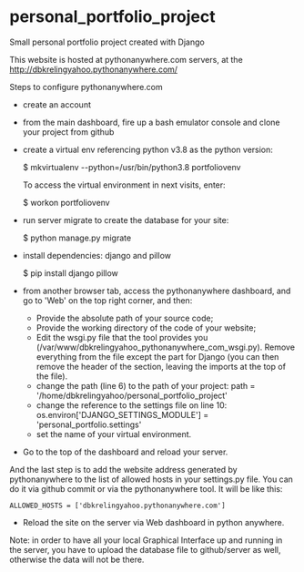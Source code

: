 # personal_portfolio_project
Small personal portfolio project created with Django

This website is hosted at pythonanywhere.com servers, at the
http://dbkrelingyahoo.pythonanywhere.com/

Steps to configure pythonanywhere.com

- create an account
- from the main dashboard, fire up a bash emulator console and clone your project from github
- create a virtual env referencing python v3.8 as the python version:

  $ mkvirtualenv --python=/usr/bin/python3.8 portfoliovenv

    To access the virtual environment in next visits, enter:

    $ workon portfoliovenv

- run server migrate to create the database for your site:

    $ python manage.py migrate

- install dependencies: django and pillow

  $ pip install django pillow

- from another browser tab, access the pythonanywhere dashboard, and go to 'Web' on the top right corner, and then:

    - Provide the absolute path of your source code;
    - Provide the working directory of the code of your website;
    - Edit the wsgi.py file that the tool provides you (/var/www/dbkrelingyahoo_pythonanywhere_com_wsgi.py).
        Remove everything from the file except the part for Django (you can then remove the header of the section,
        leaving the imports at the top of the file).
    - change the path (line 6) to the path of your project: path = '/home/dbkrelingyahoo/personal_portfolio_project'
    - change the reference to the settings file on line 10:
        os.environ['DJANGO_SETTINGS_MODULE'] = 'personal_portfolio.settings'
    - set the name of your virtual environment.

- Go to the top of the dashboard and reload your server.

And the last step is to add the website address generated by pythonanywhere to the list of allowed hosts in
your settings.py file. You can do it via github commit or via the pythonanywhere tool. It will be like this:

    ALLOWED_HOSTS = ['dbkrelingyahoo.pythonanywhere.com']

- Reload the site on the server via Web dashboard in python anywhere.

Note: in order to have all your local Graphical Interface up and running in the server, you have to upload
the database file to github/server as well, otherwise the data will not be there.
